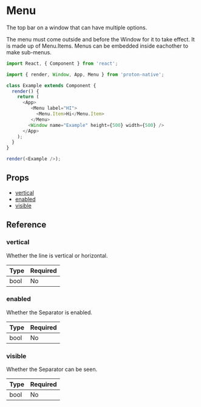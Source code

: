 # Menu

The top bar on a window that can have multiple options.

The menu must come outside and before the Window for it to take effect. It is made up of Menu.Items. Menus can be embedded inside eachother to make sub-menus.

```javascript
import React, { Component } from 'react';

import { render, Window, App, Menu } from 'proton-native';

class Example extends Component {
  render() {
    return (
      <App>
         <Menu label="HI">
           <Menu.Item>Hi</Menu.Item>
         </Menu>
        <Window name="Example" height={500} width={500} />
      </App>
    );
  }
}

render(<Example />);
```

## Props

- [vertical](#vertical)
- [enabled](#enabled)
- [visible](#visible)

## Reference

### vertical

Whether the line is vertical or horizontal.

| **Type** | **Required** |
| --- | --- |
| bool | No |

### enabled

Whether the Separator is enabled.

| **Type** | **Required** |
| --- | --- |
| bool | No |

### visible

Whether the Separator can be seen.

| **Type** | **Required** |
| --- | --- |
| bool | No |